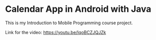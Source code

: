 # Calendar App in Android with Java
This is my Introduction to Mobile Programming course project.

Link for the video: https://youtu.be/IqoBCZJQJZk
